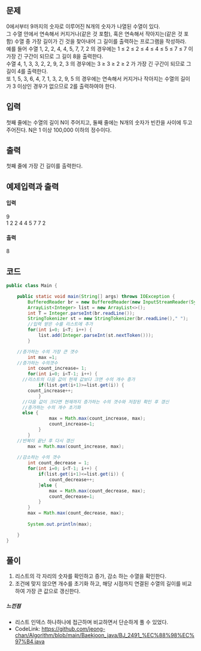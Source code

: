 ## 문제<br>
0에서부터 9까지의 숫자로 이루어진 N개의 숫자가 나열된 수열이 있다.<br>
그 수열 안에서 연속해서 커지거나(같은 것 포함), 혹은 연속해서 작아지는(같은 것 포함) 수열 중 가장 길이가 긴 것을 찾아내어 그 길이를 출력하는 프로그램을 작성하라.<br> 
예를 들어 수열 1, 2, 2, 4, 4, 5, 7, 7, 2 의 경우에는 1 ≤ 2 ≤ 2 ≤ 4 ≤ 4 ≤ 5 ≤ 7 ≤ 7 이 가장 긴 구간이 되므로 그 길이 8을 출력한다.<br>
수열 4, 1, 3, 3, 2, 2, 9, 2, 3 의 경우에는 3 ≥ 3 ≥ 2 ≥ 2 가 가장 긴 구간이 되므로 그 길이 4를 출력한다.<br> 
또 1, 5, 3, 6, 4, 7, 1, 3, 2, 9, 5 의 경우에는 연속해서 커지거나 작아지는 수열의 길이가 3 이상인 경우가 없으므로 2를 출력하여야 한다.<br>

## 입력<br>
첫째 줄에는 수열의 길이 N이 주어지고, 둘째 줄에는 N개의 숫자가 빈칸을 사이에 두고 주어진다. N은 1 이상 100,000 이하의 정수이다.<br>

## 출력<br>
첫째 줄에 가장 긴 길이를 출력한다.<br>

## 예제입력과 출력<br>
#### 입력<br>
9<br>
1 2 2 4 4 5 7 7 2<br>
#### 출력<br>
8<br>
## 코드
```java
public class Main {

	public static void main(String[] args) throws IOException {
		BufferedReader br = new BufferedReader(new InputStreamReader(System.in));
		ArrayList<Integer> list = new ArrayList<>();
		int T = Integer.parseInt(br.readLine());
		StringTokenizer st = new StringTokenizer(br.readLine()," ");
		//입력 받은 수를 리스트에 추가
		for(int i=0; i<T; i++) {
			list.add(Integer.parseInt(st.nextToken()));
		}

    //증가하는 수의 가장 큰 갯수
		int max =1;
    //증가하는 수의갯수
		int count_increase= 1;
		for(int i=0; i<T-1; i++) {
      //리스트의 다음 값이 현재 값보다 크면 수의 개수 증가
			if(list.get(i+1)>=list.get(i)) {
        count_increase++;
			}
      //다음 값이 크다면 현재까지 증가하는 수의 갯수와 저장된 확인 후 갱신
      //증가하는 수의 개수 초기화
      else {
				max = Math.max(count_increase, max);
				count_increase=1;
			}
		}
    //반복이 끝난 후 다시 갱신
		max = Math.max(count_increase, max);
		
    //감소하는 수의 갯수
		int count_decrease = 1;
		for(int i=0; i<T-1; i++) {
			if(list.get(i+1)<=list.get(i)) {
				count_decrease++;
			}else {
				max = Math.max(count_decrease, max);
				count_decrease=1;
			}
		}
		max = Math.max(count_decrease, max);
		
		System.out.println(max);

	}
}
  ```
  ## 풀이<br>
  1. 리스트의 각 자리의 숫자를 확인하고 증가, 감소 하는 수열을 확인한다.
  2. 조건에 맞지 않으면 개수를 초기화 하고, 해당 시점까지 연결된 수열의 길이를 비교하여 가장 큰 값으로 갱신한다.
  
  ##### 느낀점<br>
  - 리스트 인덱스 하나하나에 접근하며 비교하면서 단순하게 풀 수 있었다.
  - CodeLink: <https://github.com/jeong-chan/Algorithm/blob/main/Baekjoon_java/BJ_2491_%EC%88%98%EC%97%B4.java>
